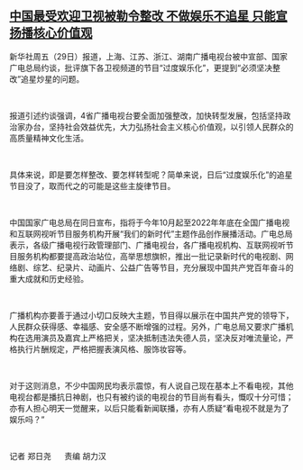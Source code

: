 <!--1635502284000-->
[中国最受欢迎卫视被勒令整改    不做娱乐不追星   只能宣扬播核心价值观](https://www.rfa.org/mandarin/yataibaodao/meiti/ac2-10292021061118.html)
------

<p>新华社周五（29日）报道，上海、江苏、浙江、湖南广播电视台被中宣部、国家广电总局约谈，批评旗下各卫视频道的节目“过度娱乐化”，更提到“必须坚决整改”追星炒星的问题。</p><p> </p><p>报道引述约谈强调，4省广播电视台要全面加强整改，加快转型发展，包括坚持政治家办台，坚持社会效益优先，大力弘扬社会主义核心价值观，以引领人民群众的高质量精神文化生活。</p><p> </p><p>具体来说，即是要怎样整改、要怎样转型呢？简单来说，日后“过度娱乐化”的追星节目没了，取而代之的可能是这些主旋律节目。</p><p> </p><p>中国国家广电总局在同日宣布，指将于今年10月起至2022年年底在全国广播电视和互联网视听节目服务机构开展“我们的新时代”主题作品创作展播活动。广电总局表示，各级广播电视行政管理部门、广播电视台，各广播电视机构、互联网视听节目服务机构都要提高政治站位，高举思想旗帜，推出一批记录新时代的电视剧、网络剧、综艺、纪录片、动画片、公益广告等节目，充分展现中国共产党百年奋斗的重大成就和历史经验。</p><p> </p><p>广播机构亦要善于通过小切口反映大主题，节目得以展示在中国共产党的领导下，人民群众获得感、幸福感、安全感不断增强的过程。另外，广电总局又要求广播机构在选用演员及嘉宾上严格把关，坚决抵制违法失德人员，坚决反对唯流量论，严格执行片酬规定，严格把握表演风格、服饰妆容等。</p><p> </p><p>对于这则消息，不少中国网民均表示震惊，有人说自己现在基本上不看电视，其他电视台都是播抗日神剧，也只有被约谈的电视台的节目尚有看头，慨叹十分可惜；亦有人担心明天一觉醒来，以后只能看新闻联播，亦有人质疑“看电视不就是为了娱乐吗？”</p><p> </p><p>记者 郑日尧      责编 胡力汉</p><p> </p>
